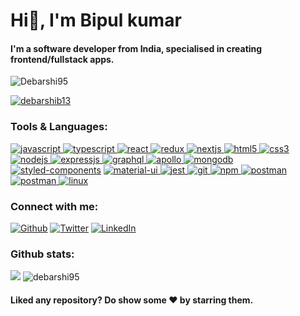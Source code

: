 <h1 align="left">Hi👋, I'm Bipul kumar</h1>
<h4 align="left">I'm a software developer from India, specialised in creating frontend/fullstack apps.</h4>
<p align="left"> 
  <img src="https://komarev.com/ghpvc/?username=Debarshi95&label=Profile%20views&color=0e75b6&style=flat-square" alt="Debarshi95" /> 
</p>

<p align="left"> <a href="https://twitter.com/debarshib13" target="blank">
  <img src="https://img.shields.io/twitter/follow/debarshib13?logo=twitter&style=for-the-badge" alt="debarshib13" />
  </a> 
</p>

<h3 align="left">Tools & Languages:</h3>
<p align="left">
  <p align="left">
<a href="https://developer.mozilla.org/en-US/docs/Web/JavaScript" target="_blank"> 
  <img src="https://img.shields.io/badge/JavaScript-F7DF1E?style=for-the-badge&logo=javascript&logoColor=black" alt="javascript" /> 
</a> 
<a href="https://www.typescriptlang.org/" target="_blank"> 
  <img src="https://img.shields.io/badge/TypeScript-007ACC?style=for-the-badge&logo=typescript&logoColor=white" alt="typescript" /> 
</a> 
<a href="https://reactjs.org/" target="_blank"> 
  <img src="https://img.shields.io/badge/React-20232A?style=for-the-badge&logo=react&logoColor=61DAFB" alt="react" /> 
</a>
<a href="https://redux.js.org" target="_blank"> 
  <img src="https://img.shields.io/badge/Redux-593D88?style=for-the-badge&logo=redux&logoColor=white" alt="redux" />
</a>
<a href="https://nextjs.org/" target="_blank"> 
  <img src="https://img.shields.io/badge/next.js-000000?style=for-the-badge&logo=next.js&logoColor=white" alt="nextjs" />
</a> 
<a href="https://www.w3.org/html/" target="_blank"> 
  <img src="https://img.shields.io/badge/HTML5-E34F26?style=for-the-badge&logo=html5&logoColor=white" alt="html5" />
</a>
<a href="https://www.w3schools.com/css/" target="_blank"> 
  <img src="https://img.shields.io/badge/CSS3-1572B6?style=for-the-badge&logo=css3&logoColor=white" alt="css3" />
</a>
<a href="https://nodejs.org" target="_blank"> 
  <img src="https://img.shields.io/badge/Node.js-43853D?style=for-the-badge&logo=node.js&logoColor=white" alt="nodejs" /> 
</a>
<a href="https://www.expressjs.com" target="_blank"> 
  <img src="https://img.shields.io/badge/Express.js-000000?style=for-the-badge&logo=express&logoColor=white" alt="expressjs" />
</a>
<a href="https://graphql.org" target="_blank"> 
  <img src="https://img.shields.io/badge/graphql-e535ab?style=for-the-badge&logo=graphql&logoColor=white" alt="graphql" />
</a>
<a href="https://www.apollographql.com" target="_blank"> 
  <img src="https://img.shields.io/badge/apollo-162A45?style=for-the-badge&logo=apollo%20graphql&logoColor=white" alt="apollo" />
 </a>
<a href="https://www.mongodb.com/" target="_blank"> 
  <img src="https://img.shields.io/badge/MongoDB-4EA94B?style=for-the-badge&logo=mongodb&logoColor=white" alt="mongodb" />
</a>
<a href="https://www.styled-components.com" target="_blank"> 
  <img src="https://img.shields.io/badge/styled--components-DB7093?style=for-the-badge&logo=styled-components&logoColor=white" alt="styled-components" /></a>
<a href="https://material-ui.org/" target="_blank"> 
  <img src="https://img.shields.io/badge/Material--UI-0081CB?style=for-the-badge&logo=material-ui&logoColor=white" alt="material-ui" />
</a>
<a href="https://jestjs.io" target="_blank"> 
  <img src="https://img.shields.io/badge/jest-92414E?style=for-the-badge&logo=jest&logoColor=white" alt="jest" /> 
</a>
<a href="https://git-scm.com/" target="_blank"> 
  <img src="https://img.shields.io/badge/Git-F05032?style=for-the-badge&logo=git&logoColor=white" alt="git" /> 
</a>
<a href="https://npmjs.com/" target="_blank"> 
  <img src="https://img.shields.io/badge/npm-CB3837?style=for-the-badge&logo=npm&logoColor=white" alt="npm" /> 
</a>
<a href="https://postman.com" target="_blank"> 
  <img src="https://img.shields.io/badge/postman-E95723?style=for-the-badge&logo=postman&logoColor=white" alt="postman" /> 
</a>
<a href="https://code.visualstudio.com" target="_blank"> 
  <img src="https://img.shields.io/badge/VS_Code-0078D4?style=for-the-badge&logo=visual%20studio%20code&logoColor=white" alt="postman" /> 
</a>
<a href="https://www.linux.org/" target="_blank"> 
  <img src="https://img.shields.io/badge/linux-E79A00?style=for-the-badge&logo=linux&logoColor=black" alt="linux" /> 
</a>
</p>
 
</p>

<h3 align="left">Connect with me:</h3>
<p>
  <a href="https://github.com/amand33p" target="_blank"><img alt="Github" src="https://img.shields.io/badge/GitHub-%2312100E.svg?&style=for-the-badge&logo=Github&logoColor=white" /></a> <a href="https://twitter.com/debarshib13" target="_blank"><img alt="Twitter" src="https://img.shields.io/badge/twitter-%231DA1F2.svg?&style=for-the-badge&logo=twitter&logoColor=white" /></a> <a href="https://www.linkedin.com/in/debarshi-bhattacharjee-5a9289164/" target="_blank"><img alt="LinkedIn" src="https://img.shields.io/badge/linkedin-%230077B5.svg?&style=for-the-badge&logo=linkedin&logoColor=white" /></a>
</p>

<h3>Github stats:</h3>
<p align="left">
  <img  src="https://github-readme-stats.vercel.app/api?username=Debarshi95&show_icons=true&hide_border=true&theme=dark" />
  
  <img  src="https://github-readme-stats.vercel.app/api/top-langs?username=debarshi95&show_icons=true&locale=en&layout=compact" alt="debarshi95" />
</p>


<h4>Liked any repository? Do show some ❤️ by starring them.</h4>




